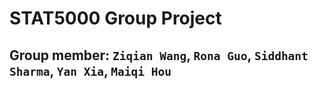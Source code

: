 # STAT5000 Group Project

## Group member: `Ziqian Wang`, `Rona Guo`, `Siddhant Sharma`, `Yan Xia`, `Maiqi Hou`
